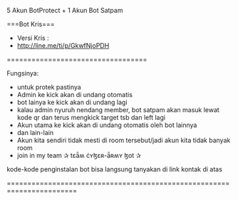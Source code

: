 5 Akun BotProtect + 1 Akun Bot Satpam

===Bot Kris===

- Versi Kris :
- http://line.me/ti/p/GkwfNjoPDH

==================================

Fungsinya:
- untuk protek pastinya
- Admin ke kick akan di undang otomatis
- bot lainya ke kick akan di undang lagi
- kalau admin nyuruh nendang member, bot satpam akan masuk lewat kode qr dan terus mengkick target tsb dan left lagi
- Akun utama ke kick akan di undang otomatis oleh bot lainnya
- dan lain-lain
- Akun kita sendiri tidak mesti di room tersebut/jadi akun kita tidak banyak room
- join in my team ✰ tɛǟʍ ċʏɮɛʀ-ǟʀʍʏ ɮօt ✰

kode-kode penginstalan bot bisa langsung tanyakan di link kontak di atas

=======================================================================
